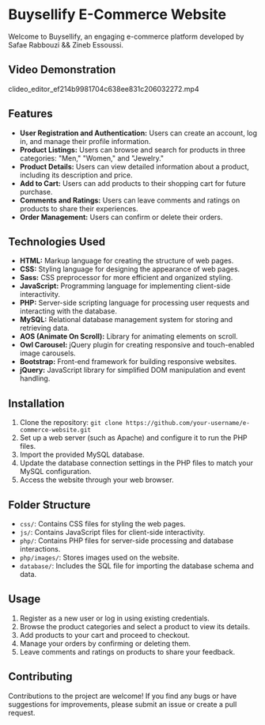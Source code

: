 # Buysellify E-Commerce Website

Welcome to Buysellify, an engaging e-commerce platform developed by Safae Rabbouzi && Zineb Essoussi.

## Video Demonstration
clideo_editor_ef214b9981704c638ee831c206032272.mp4

## Features
- **User Registration and Authentication:** Users can create an account, log in, and manage their profile information.
- **Product Listings:** Users can browse and search for products in three categories: "Men," "Women," and "Jewelry."
- **Product Details:** Users can view detailed information about a product, including its description and price.
- **Add to Cart:** Users can add products to their shopping cart for future purchase.
- **Comments and Ratings:** Users can leave comments and ratings on products to share their experiences.
- **Order Management:** Users can confirm or delete their orders.

## Technologies Used
- **HTML:** Markup language for creating the structure of web pages.
- **CSS:** Styling language for designing the appearance of web pages.
- **Sass:** CSS preprocessor for more efficient and organized styling.
- **JavaScript:** Programming language for implementing client-side interactivity.
- **PHP:** Server-side scripting language for processing user requests and interacting with the database.
- **MySQL:** Relational database management system for storing and retrieving data.
- **AOS (Animate On Scroll):** Library for animating elements on scroll.
- **Owl Carousel:** jQuery plugin for creating responsive and touch-enabled image carousels.
- **Bootstrap:** Front-end framework for building responsive websites.
- **jQuery:** JavaScript library for simplified DOM manipulation and event handling.

## Installation
1. Clone the repository: `git clone https://github.com/your-username/e-commerce-website.git`
2. Set up a web server (such as Apache) and configure it to run the PHP files.
3. Import the provided MySQL database.
4. Update the database connection settings in the PHP files to match your MySQL configuration.
5. Access the website through your web browser.

## Folder Structure
- `css/`: Contains CSS files for styling the web pages.
- `js/`: Contains JavaScript files for client-side interactivity.
- `php/`: Contains PHP files for server-side processing and database interactions.
- `php/images/`: Stores images used on the website.
- `database/`: Includes the SQL file for importing the database schema and data.

## Usage
1. Register as a new user or log in using existing credentials.
2. Browse the product categories and select a product to view its details.
3. Add products to your cart and proceed to checkout.
4. Manage your orders by confirming or deleting them.
5. Leave comments and ratings on products to share your feedback.

## Contributing
Contributions to the project are welcome! If you find any bugs or have suggestions for improvements, please submit an issue or create a pull request.

